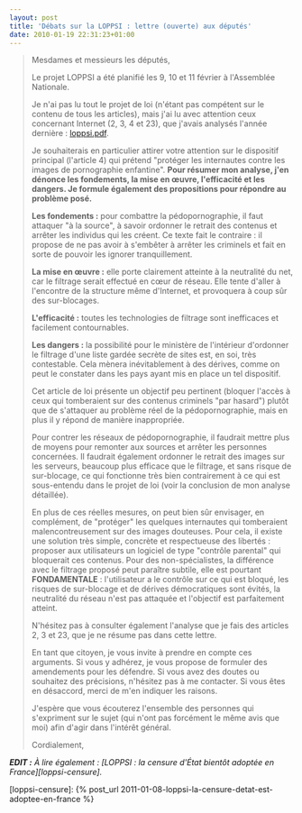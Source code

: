 ```yaml
---
layout: post
title: 'Débats sur la LOPPSI : lettre (ouverte) aux députés'
date: 2010-01-19 22:31:23+01:00
---
```


> Mesdames et messieurs les députés,
>
> Le projet LOPPSI a été planifié les 9, 10 et 11 février à l'Assemblée
> Nationale.
>
> Je n'ai pas lu tout le projet de loi (n'étant pas compétent sur le contenu de
> tous les articles), mais j'ai lu avec attention ceux concernant Internet (2,
> 3, 4 et 23), que j'avais analysés l'année dernière :
> [loppsi.pdf](http://dl.rom1v.com/loppsi/lettre-deputes/loppsi.pdf).
>
> Je souhaiterais en particulier attirer votre attention sur le dispositif
> principal (l'article 4) qui prétend "protéger les internautes contre les
> images de pornographie enfantine". **Pour résumer mon analyse, j'en dénonce
> les fondements, la mise en œuvre, l'efficacité et les dangers. Je formule
> également des propositions pour répondre au problème posé.**
>
> **Les fondements :** pour combattre la pédopornographie, il faut attaquer "à
> la source", à savoir ordonner le retrait des contenus et arrêter les individus
> qui les créent. Ce texte fait le contraire : il propose de ne pas avoir à
> s'embêter à arrêter les criminels et fait en sorte de pouvoir les ignorer
> tranquillement.
>
> **La mise en œuvre :** elle porte clairement atteinte à la neutralité du net,
> car le filtrage serait effectué en cœur de réseau. Elle tente d'aller à
> l'encontre de la structure même d'Internet, et provoquera à coup sûr des
> sur-blocages.
>
> **L'efficacité :** toutes les technologies de filtrage sont inefficaces et
> facilement contournables.
>
> **Les dangers :** la possibilité pour le ministère de l'intérieur d'ordonner
> le filtrage d'une liste gardée secrète de sites est, en soi, très contestable.
> Cela mènera inévitablement à des dérives, comme on peut le constater dans les
> pays ayant mis en place un tel dispositif.
>
> Cet article de loi présente un objectif peu pertinent (bloquer l'accès à ceux
> qui tomberaient sur des contenus criminels "par hasard") plutôt que de
> s'attaquer au problème réel de la pédopornographie, mais en plus il y répond
> de manière inappropriée.
>
> Pour contrer les réseaux de pédopornographie, il faudrait mettre plus de
> moyens pour remonter aux sources et arrêter les personnes concernées. Il
> faudrait également ordonner le retrait des images sur les serveurs, beaucoup
> plus efficace que le filtrage, et sans risque de sur-blocage, ce qui
> fonctionne très bien contrairement à ce qui est sous-entendu dans le projet de
> loi (voir la conclusion de mon analyse détaillée).
>
> En plus de ces réelles mesures, on peut bien sûr envisager, en complément, de
> "protéger" les quelques internautes qui tomberaient malencontreusement sur des
> images douteuses. Pour cela, il existe une solution très simple, concrète et
> respectueuse des libertés : proposer aux utilisateurs un logiciel de type
> "contrôle parental" qui bloquerait ces contenus. Pour des non-spécialistes, la
> différence avec le filtrage proposé peut paraître subtile, elle est pourtant
> **FONDAMENTALE** : l'utilisateur a le contrôle sur ce qui est bloqué, les
> risques de sur-blocage et de dérives démocratiques sont évités, la neutralité
> du réseau n'est pas attaquée et l'objectif est parfaitement atteint.
>
> N'hésitez pas à consulter également l'analyse que je fais des articles 2, 3 et
> 23, que je ne résume pas dans cette lettre.
>
> En tant que citoyen, je vous invite à prendre en compte ces arguments. Si vous
> y adhérez, je vous propose de formuler des amendements pour les défendre. Si
> vous avez des doutes ou souhaitez des précisions, n'hésitez pas à me
> contacter.  Si vous êtes en désaccord, merci de m'en indiquer les raisons.
>
> J'espère que vous écouterez l'ensemble des personnes qui s'expriment sur le
> sujet (qui n'ont pas forcément le même avis que moi) afin d'agir dans
> l'intérêt général.
>
> Cordialement,

_**EDIT :** À lire également : [LOPPSI : la censure d'État bientôt adoptée en
France][loppsi-censure]._

[loppsi-censure]: {% post_url 2011-01-08-loppsi-la-censure-detat-est-adoptee-en-france %}
